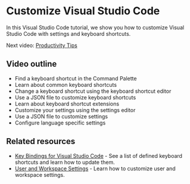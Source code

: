 Customize Visual Studio Code
============================

In this Visual Studio Code tutorial, we show you how to customize Visual Studio Code with settings and keyboard shortcuts.

Next video: [Productivity Tips](/docs/introvideos/productivity.md)

Video outline
-------------

-   Find a keyboard shortcut in the Command Palette
-   Learn about common keyboard shortcuts
-   Change a keyboard shortcut using the keyboard shortcut editor
-   Use a JSON file to customize keyboard shortcuts
-   Learn about keyboard shortcut extensions
-   Customize your settings using the settings editor
-   Use a JSON file to customize settings
-   Configure language specific settings

Related resources
-----------------

-   [Key Bindings for Visual Studio Code](/docs/getstarted/keybindings.md) - See a list of defined keyboard shortcuts and learn how to update them.
-   [User and Workspace Settings](/docs/getstarted/settings.md) - Learn how to customize user and workspace settings.

